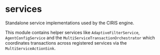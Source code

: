 # services

Standalone service implementations used by the CIRIS engine.

This module contains helper services like `AdaptiveFilterService`,
`AgentConfigService` and the `MultiServiceTransactionOrchestrator` which
coordinates transactions across registered services via the
`MultiServiceActionSink`.
